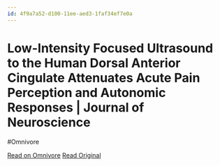 ```yaml
---
id: 4f9a7a52-d100-11ee-aed3-1faf34ef7e0a
---
```


# Low-Intensity Focused Ultrasound to the Human Dorsal Anterior Cingulate Attenuates Acute Pain Perception and Autonomic Responses | Journal of Neuroscience
#Omnivore

[Read on Omnivore](https://omnivore.app/me/low-intensity-focused-ultrasound-to-the-human-dorsal-anterior-ci-18dcd92f238)
[Read Original](https://www.jneurosci.org/content/44/8/e1011232023?rss=1)

